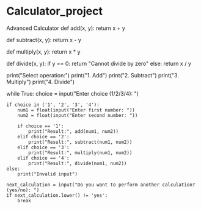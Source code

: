 # Calculator_project
Advanced Calculator 
def add(x, y):
    return x + y

def subtract(x, y):
    return x - y

def multiply(x, y):
    return x * y

def divide(x, y):
    if y == 0:
        return "Cannot divide by zero"
    else:
        return x / y

print("Select operation:")
print("1. Add")
print("2. Subtract")
print("3. Multiply")
print("4. Divide")

while True:
    choice = input("Enter choice (1/2/3/4): ")

    if choice in ('1', '2', '3', '4'):
        num1 = float(input("Enter first number: "))
        num2 = float(input("Enter second number: "))

        if choice == '1':
            print("Result:", add(num1, num2))
        elif choice == '2':
            print("Result:", subtract(num1, num2))
        elif choice == '3':
            print("Result:", multiply(num1, num2))
        elif choice == '4':
            print("Result:", divide(num1, num2))
    else:
        print("Invalid input")

    next_calculation = input("Do you want to perform another calculation? (yes/no): ")
    if next_calculation.lower() != 'yes':
        break
